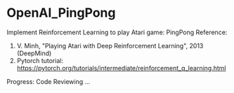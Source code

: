 # OpenAI_PingPong
Implement Reinforcement Learning to play Atari game: PingPong 
Reference:
1. V. Minh, "Playing Atari with Deep Reinforcement Learning", 2013 (DeepMind)
2. Pytorch tutorial: https://pytorch.org/tutorials/intermediate/reinforcement_q_learning.html

Progress: Code Reviewing ...
